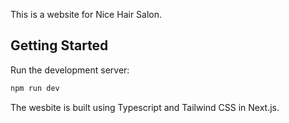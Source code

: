 This is a website for Nice Hair Salon.

## Getting Started

Run the development server:

```bash
npm run dev
```

The wesbite is built using Typescript and Tailwind CSS in Next.js. 